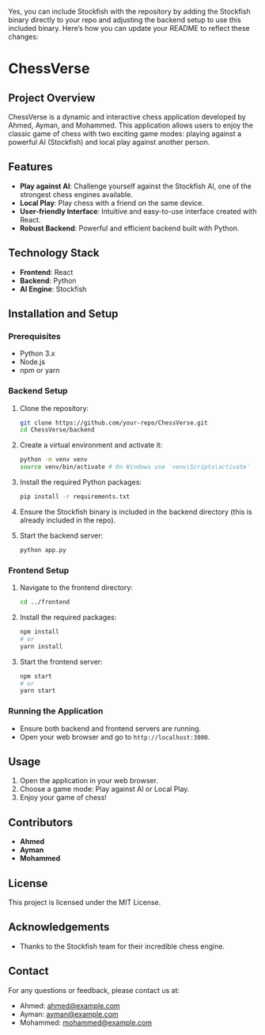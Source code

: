 Yes, you can include Stockfish with the repository by adding the Stockfish binary directly to your repo and adjusting the backend setup to use this included binary. Here’s how you can update your README to reflect these changes:

# ChessVerse

## Project Overview
ChessVerse is a dynamic and interactive chess application developed by Ahmed, Ayman, and Mohammed. This application allows users to enjoy the classic game of chess with two exciting game modes: playing against a powerful AI (Stockfish) and local play against another person.

## Features
- **Play against AI**: Challenge yourself against the Stockfish AI, one of the strongest chess engines available.
- **Local Play**: Play chess with a friend on the same device.
- **User-friendly Interface**: Intuitive and easy-to-use interface created with React.
- **Robust Backend**: Powerful and efficient backend built with Python.

## Technology Stack
- **Frontend**: React
- **Backend**: Python
- **AI Engine**: Stockfish

## Installation and Setup

### Prerequisites
- Python 3.x
- Node.js
- npm or yarn

### Backend Setup
1. Clone the repository:
   ```bash
   git clone https://github.com/your-repo/ChessVerse.git
   cd ChessVerse/backend
   ```

2. Create a virtual environment and activate it:
   ```bash
   python -m venv venv
   source venv/bin/activate # On Windows use `venv\Scripts\activate`
   ```

3. Install the required Python packages:
   ```bash
   pip install -r requirements.txt
   ```

4. Ensure the Stockfish binary is included in the backend directory (this is already included in the repo).

5. Start the backend server:
   ```bash
   python app.py
   ```

### Frontend Setup
1. Navigate to the frontend directory:
   ```bash
   cd ../frontend
   ```

2. Install the required packages:
   ```bash
   npm install
   # or
   yarn install
   ```

3. Start the frontend server:
   ```bash
   npm start
   # or
   yarn start
   ```

### Running the Application
- Ensure both backend and frontend servers are running.
- Open your web browser and go to `http://localhost:3000`.

## Usage
1. Open the application in your web browser.
2. Choose a game mode: Play against AI or Local Play.
3. Enjoy your game of chess!

## Contributors
- **Ahmed**
- **Ayman**
- **Mohammed**

## License
This project is licensed under the MIT License.

## Acknowledgements
- Thanks to the Stockfish team for their incredible chess engine.

## Contact
For any questions or feedback, please contact us at:
- Ahmed: [ahmed@example.com](mailto:ahmed@example.com)
- Ayman: [ayman@example.com](mailto:ayman@example.com)
- Mohammed: [mohammed@example.com](mailto:mohammed@example.com)
